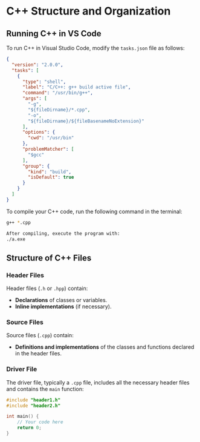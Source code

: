 # C++ Structure and Organization

## Running C++ in VS Code

To run C++ in Visual Studio Code, modify the `tasks.json` file as follows:

```json
{
  "version": "2.0.0",
  "tasks": [
    {
      "type": "shell",
      "label": "C/C++: g++ build active file",
      "command": "/usr/bin/g++",
      "args": [
        "-g",
        "${fileDirname}/*.cpp",
        "-o",
        "${fileDirname}/${fileBasenameNoExtension}"
      ],
      "options": {
        "cwd": "/usr/bin"
      },
      "problemMatcher": [
        "$gcc"
      ],
      "group": {
        "kind": "build",
        "isDefault": true
      }
    }
  ]
}
```

To compile your C++ code, run the following command in the terminal:

```sh
g++ *.cpp

After compiling, execute the program with:
./a.exe
```
## Structure of C++ Files

### Header Files

Header files (`.h` or `.hpp`) contain:

- **Declarations** of classes or variables.
- **Inline implementations** (if necessary).

### Source Files

Source files (`.cpp`) contain:

- **Definitions and implementations** of the classes and functions declared in the header files.

### Driver File

The driver file, typically a `.cpp` file, includes all the necessary header files and contains the `main` function:

```cpp
#include "header1.h"
#include "header2.h"

int main() {
    // Your code here
    return 0;
}
